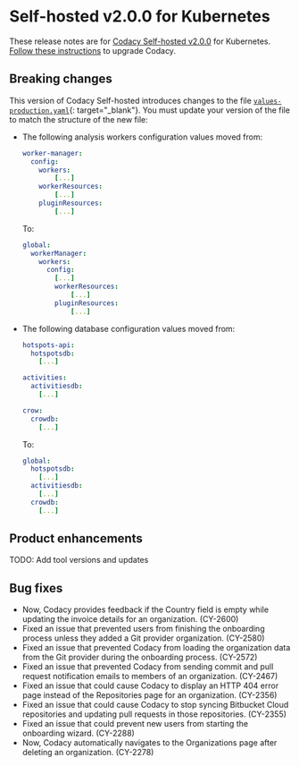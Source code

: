 # Self-hosted v2.0.0 for Kubernetes

These release notes are for [Codacy Self-hosted v2.0.0](https://github.com/codacy/chart/releases/tag/2.0.0) for Kubernetes. [Follow these instructions](https://docs.codacy.com/chart/maintenance/upgrade/) to upgrade Codacy.

## Breaking changes

This version of Codacy Self-hosted introduces changes to the file [`values-production.yaml`](/chart/values-files/values-production.yaml){: target="_blank"}. You must update your version of the file to match the structure of the new file:

-   The following analysis workers configuration values moved from:

    ```yaml
    worker-manager:
      config:
        workers:
            [...]
        workerResources:
            [...]
        pluginResources:
            [...]
    ```

    To:
    
    ```yaml
    global:
      workerManager:
        workers:
          config:
            [...]
            workerResources:
                [...]
            pluginResources:
                [...]
    ```

-   The following database configuration values moved from:

    ```yaml
    hotspots-api:
      hotspotsdb:
        [...]
    
    activities:
      activitiesdb:
        [...]
    
    crow:
      crowdb:
        [...]
    ```

    To:
    
    ```yaml
    global:
      hotspotsdb:
        [...]
      activitiesdb:
        [...]
      crowdb:
        [...]
    ```

## Product enhancements

TODO: Add tool versions and updates

## Bug fixes

-    Now, Codacy provides feedback if the Country field is empty while updating the invoice details for an organization. (CY-2600)
-    Fixed an issue that prevented users from finishing the onboarding process unless they added a Git provider organization. (CY-2580)
-    Fixed an issue that prevented Codacy from loading the organization data from the Git provider during the onboarding process. (CY-2572)
-    Fixed an issue that prevented Codacy from sending commit and pull request notification emails to members of an organization. (CY-2467)
-    Fixed an issue that could cause Codacy to display an HTTP 404 error page instead of the Repositories page for an organization. (CY-2356)
-    Fixed an issue that could cause Codacy to stop syncing Bitbucket Cloud repositories and updating pull requests in those repositories. (CY-2355)
-    Fixed an issue that could prevent new users from starting the onboarding wizard. (CY-2288)
-    Now, Codacy automatically navigates to the Organizations page after deleting an organization. (CY-2278)
